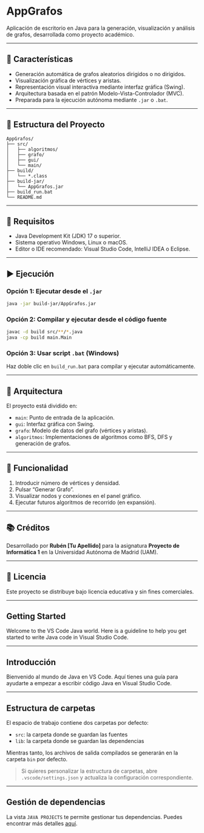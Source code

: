 # AppGrafos

Aplicación de escritorio en Java para la generación, visualización y análisis de grafos, desarrollada como proyecto académico.

---

## 📌 Características

- Generación automática de grafos aleatorios dirigidos o no dirigidos.
- Visualización gráfica de vértices y aristas.
- Representación visual interactiva mediante interfaz gráfica (Swing).
- Arquitectura basada en el patrón Modelo-Vista-Controlador (MVC).
- Preparada para la ejecución autónoma mediante `.jar` o `.bat`.

---

## 📁 Estructura del Proyecto

```
AppGrafos/
├── src/
│   ├── algoritmos/
│   ├── grafo/
│   ├── gui/
│   └── main/
├── build/
│   └── *.class
├── build-jar/
│   └── AppGrafos.jar
├── build_run.bat
└── README.md
```

---

## 🧱 Requisitos

- Java Development Kit (JDK) 17 o superior.
- Sistema operativo Windows, Linux o macOS.
- Editor o IDE recomendado: Visual Studio Code, IntelliJ IDEA o Eclipse.

---

## ▶️ Ejecución

### Opción 1: Ejecutar desde el `.jar`

```bash
java -jar build-jar/AppGrafos.jar
```

### Opción 2: Compilar y ejecutar desde el código fuente

```bash
javac -d build src/**/*.java
java -cp build main.Main
```

### Opción 3: Usar script `.bat` (Windows)

Haz doble clic en `build_run.bat` para compilar y ejecutar automáticamente.

---

## 🧠 Arquitectura

El proyecto está dividido en:

- `main`: Punto de entrada de la aplicación.
- `gui`: Interfaz gráfica con Swing.
- `grafo`: Modelo de datos del grafo (vértices y aristas).
- `algoritmos`: Implementaciones de algoritmos como BFS, DFS y generación de grafos.

---

## 🧪 Funcionalidad

1. Introducir número de vértices y densidad.
2. Pulsar “Generar Grafo”.
3. Visualizar nodos y conexiones en el panel gráfico.
4. Ejecutar futuros algoritmos de recorrido (en expansión).

---

## 📚 Créditos

Desarrollado por **Rubén [Tu Apellido]** para la asignatura **Proyecto de Informática 1** en la Universidad Autónoma de Madrid (UAM).

---

## 📄 Licencia

Este proyecto se distribuye bajo licencia educativa y sin fines comerciales.

---

## Getting Started

Welcome to the VS Code Java world. Here is a guideline to help you get started to write Java code in Visual Studio Code.

---

## Introducción

Bienvenido al mundo de Java en VS Code. Aquí tienes una guía para ayudarte a empezar a escribir código Java en Visual Studio Code.

---

## Estructura de carpetas

El espacio de trabajo contiene dos carpetas por defecto:

- `src`: la carpeta donde se guardan las fuentes
- `lib`: la carpeta donde se guardan las dependencias

Mientras tanto, los archivos de salida compilados se generarán en la carpeta `bin` por defecto.

> Si quieres personalizar la estructura de carpetas, abre `.vscode/settings.json` y actualiza la configuración correspondiente.

---

## Gestión de dependencias

La vista `JAVA PROJECTS` te permite gestionar tus dependencias. Puedes encontrar más detalles [aquí](https://github.com/microsoft/vscode-java-dependency#manage-dependencies).